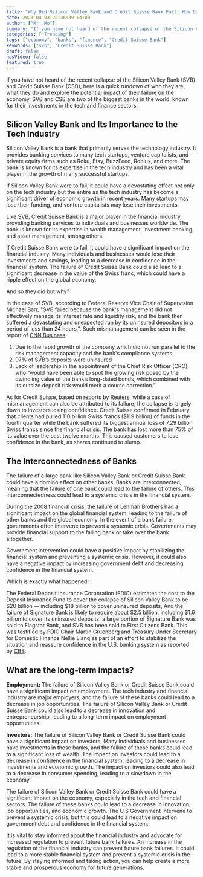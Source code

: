 ```yaml
---
title: "Why Did Silicon Valley Bank and Credit Suisse Bank Fail; How Does It Impact The Economy?"
date: 2023-04-03T20:36:39-04:00
author: ["Mr. Mo"]
summary: "If you have not heard of the recent collapse of the Silicon Valley Bank (SVB) and Credit Suisse Bank (CSB), here is a quick rundown of who they are"
categories: ["Trending"]
tags: ["economy", "banks", "finance", "Credit Suisse Bank"]
keywords: ["svb", "Credit Suisse Bank"]
draft: false
hasVideo: false
featured: true
---
```


If you have not heard of the recent collapse of the Silicon Valley Bank (SVB) and Credit Suisse Bank (CSB), here is a quick rundown of who they are, what they do and explore the potential impact of their failure on the economy. SVB and CSB are two of the biggest banks in the world, known for their investments in the tech and finance sectors.

## Silicon Valley Bank and Its Importance to the Tech Industry

Silicon Valley Bank is a bank that primarily serves the technology industry. It provides banking services to many tech startups, venture capitalists, and private equity firms such as Roku, Etsy, BuzzFeed, Roblux, and more. The bank is known for its expertise in the tech industry and has been a vital player in the growth of many successful startups.

If Silicon Valley Bank were to fail, it could have a devastating effect not only on the tech industry but the entire as the tech industry has become a significant driver of economic growth in recent years. Many startups may lose their funding, and venture capitalists may lose their investments.

Like SVB, Credit Suisse Bank is a major player in the financial industry, providing banking services to individuals and businesses worldwide. The bank is known for its expertise in wealth management, investment banking, and asset management, among others.

If Credit Suisse Bank were to fail, it could have a significant impact on the financial industry. Many individuals and businesses would lose their investments and savings, leading to a decrease in confidence in the financial system. The failure of Credit Suisse Bank could also lead to a significant decrease in the value of the Swiss franc, which could have a ripple effect on the global economy.

And so they did but why?

In the case of SVB, according to Federal Reserve Vice Chair of Supervision Michael Barr, "SVB failed because the bank's management did not effectively manage its interest rate and liquidity risk, and the bank then suffered a devastating and unexpected run by its uninsured depositors in a period of less than 24 hours,". Such mismanagement can be seen in the report of [CNN Business](https://edition.cnn.com/2023/03/26/business/silicon-valley-bank-red-flags/index.html "Visit Cnn Business")

1. Due to the rapid growth of the company which did not run parallel to the risk management capacity and the bank's compliance systems
2. 97% of SVB’s deposits were uninsured
3. Lack of leadership in the appointment of the Chief Risk Officer (CRO), who “would have been able to spot the growing risk posed by the dwindling value of the bank’s long-dated bonds, which combined with its outsize deposit risk would merit a course correction.”

As for Credit Suisse, based on reports by [Reuters](https://www.reuters.com/business/finance/credit-suisse-how-did-it-get-crisis-point-2023-03-16/ "Visit Reuters"), while a case of mismanagement can also be attributed to its failure, the collapse is largely down to investors losing confidence. Credit Suisse confirmed in February that clients had pulled 110 billion Swiss francs ($119 billion) of funds in the fourth quarter while the bank suffered its biggest annual loss of 7.29 billion Swiss francs since the financial crisis. The bank has lost more than 75% of its value over the past twelve months. This caused customers to lose confidence in the bank, as shares continued to slump.

## The Interconnectedness of Banks

The failure of a large bank like Silicon Valley Bank or Credit Suisse Bank could have a domino effect on other banks. Banks are interconnected, meaning that the failure of one bank could lead to the failure of others. This interconnectedness could lead to a systemic crisis in the financial system.

During the 2008 financial crisis, the failure of Lehman Brothers had a significant impact on the global financial system, leading to the failure of other banks and the global economy. In the event of a bank failure, governments often intervene to prevent a systemic crisis. Governments may provide financial support to the failing bank or take over the bank altogether.

Government intervention could have a positive impact by stabilizing the financial system and preventing a systemic crisis. However, it could also have a negative impact by increasing government debt and decreasing confidence in the financial system.

Which is exactly what happened!

The Federal Deposit Insurance Corporation (FDIC) estimates the cost to the Deposit Insurance Fund to cover the collapse of Silicon Valley Bank to be $20 billion — including $18 billion to cover uninsured deposits, And the failure of Signature Bank is likely to require about $2.5 billion, including $1.6 billion to cover its uninsured deposits. a large portion of Signature Bank was sold to Flagstar Bank, and SVB has been sold to First Citizens Bank. This was testified by FDIC Chair Martin Gruenberg and Treasury Under Secretary for Domestic Finance Nellie Liang as part of an effort to stabilize the situation and reassure confidence in the U.S. banking system as reported by [CBS](https://www.cbsnews.com/news/signature-bank-new-york-closed-silicon-valley-bank/).

## What are the long-term impacts?

**Employment:** The failure of Silicon Valley Bank or Credit Suisse Bank could have a significant impact on employment. The tech industry and financial industry are major employers, and the failure of these banks could lead to a decrease in job opportunities. The failure of Silicon Valley Bank or Credit Suisse Bank could also lead to a decrease in innovation and entrepreneurship, leading to a long-term impact on employment opportunities.

**Investors:** The failure of Silicon Valley Bank or Credit Suisse Bank could have a significant impact on investors. Many individuals and businesses have investments in these banks, and the failure of these banks could lead to a significant loss of wealth. The impact on investors could lead to a decrease in confidence in the financial system, leading to a decrease in investments and economic growth. The impact on investors could also lead to a decrease in consumer spending, leading to a slowdown in the economy.

The failure of Silicon Valley Bank or Credit Suisse Bank could have a significant impact on the economy, especially in the tech and financial sectors. The failure of these banks could lead to a decrease in innovation, job opportunities, and economic growth. The U.S Government intervene to prevent a systemic crisis, but this could lead to a negative impact on government debt and confidence in the financial system.

It is vital to stay informed about the financial industry and advocate for increased regulation to prevent future bank failures. An increase in the regulation of the financial industry can prevent future bank failures. It could lead to a more stable financial system and prevent a systemic crisis in the future. By staying informed and taking action, you can help create a more stable and prosperous economy for future generations.
